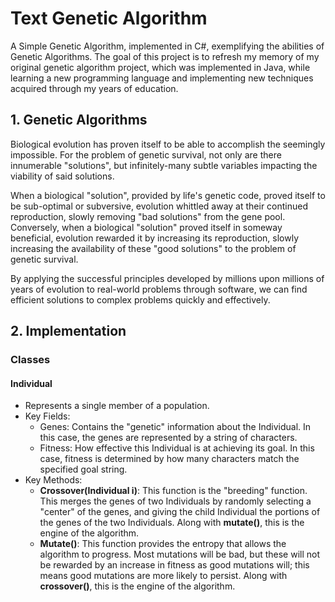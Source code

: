 # Text Genetic Algorithm
A Simple Genetic Algorithm, implemented in C#, exemplifying the abilities of Genetic Algorithms. The goal of this project is to refresh my memory of my original genetic algorithm project, which was implemented in Java, while learning a new programming language and implementing new techniques acquired through my years of education.

## 1. Genetic Algorithms
Biological evolution has proven itself to be able to accomplish the seemingly impossible. For the problem of genetic survival, not only are there
innumerable "solutions", but infinitely-many subtle variables impacting the viability of said solutions. 

When a biological "solution", provided by life's genetic code, proved itself to be sub-optimal or subversive, evolution whittled away 
at their continued reproduction, slowly removing "bad solutions" from the gene pool. Conversely, when a biological "solution" proved 
itself in someway beneficial, evolution rewarded it by increasing its reproduction, slowly increasing the availability of these 
"good solutions" to the problem of genetic survival.

By applying the successful principles developed by millions upon millions of years of evolution to real-world problems through software,
we can find efficient solutions to complex problems quickly and effectively.

## 2. Implementation

### Classes

#### Individual
- Represents a single member of a population. 
- Key Fields:
  - Genes: Contains the "genetic" information about the Individual. In this
    case, the genes are represented by a string of characters.
  - Fitness: How effective this Individual is at achieving its goal. In this
    case, fitness is determined by how many characters match the specified goal
    string.
- Key Methods:
  - **Crossover(Individual i)**: This function is the "breeding" function. This
    merges the genes of two Individuals by randomly selecting a "center" of the
    genes, and giving the child Individual the portions of the genes of the two
    Individuals. Along with **mutate()**, this is the engine of the algorithm.
  - **Mutate()**: This function provides the entropy that allows the algorithm
    to progress. Most mutations will be bad, but these will not be rewarded by
    an increase in fitness as good mutations will; this means good mutations are
    more likely to persist. Along with **crossover()**, this is the engine of
    the algorithm.
